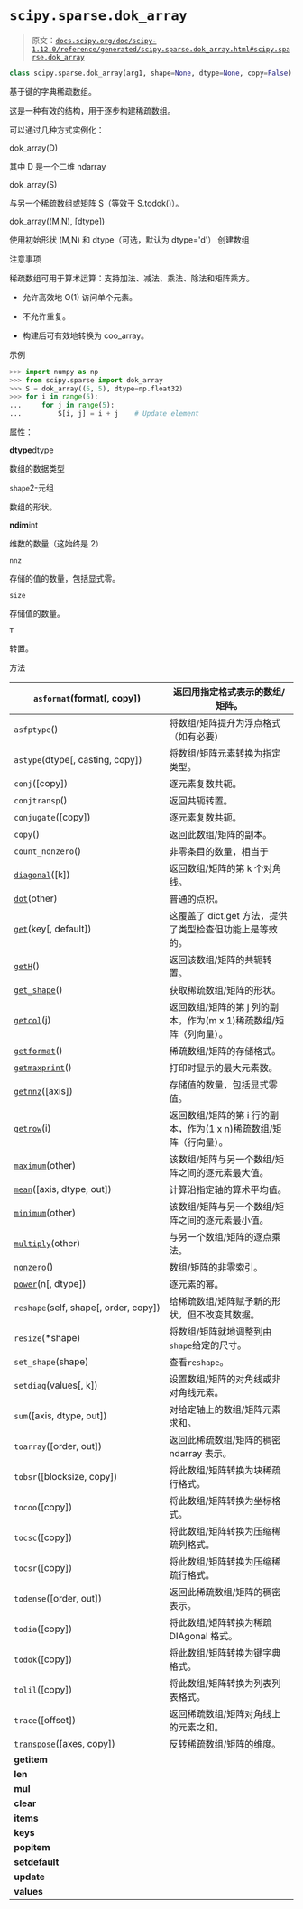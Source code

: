 # `scipy.sparse.dok_array`

> 原文：[`docs.scipy.org/doc/scipy-1.12.0/reference/generated/scipy.sparse.dok_array.html#scipy.sparse.dok_array`](https://docs.scipy.org/doc/scipy-1.12.0/reference/generated/scipy.sparse.dok_array.html#scipy.sparse.dok_array)

```py
class scipy.sparse.dok_array(arg1, shape=None, dtype=None, copy=False)
```

基于键的字典稀疏数组。

这是一种有效的结构，用于逐步构建稀疏数组。

可以通过几种方式实例化：

dok_array(D)

其中 D 是一个二维 ndarray

dok_array(S)

与另一个稀疏数组或矩阵 S（等效于 S.todok()）。

dok_array((M,N), [dtype])

使用初始形状 (M,N) 和 dtype（可选，默认为 dtype='d'） 创建数组

注意事项

稀疏数组可用于算术运算：支持加法、减法、乘法、除法和矩阵乘方。

+   允许高效地 O(1) 访问单个元素。

+   不允许重复。

+   构建后可有效地转换为 coo_array。

示例

```py
>>> import numpy as np
>>> from scipy.sparse import dok_array
>>> S = dok_array((5, 5), dtype=np.float32)
>>> for i in range(5):
...     for j in range(5):
...         S[i, j] = i + j    # Update element 
```

属性：

**dtype**dtype

数组的数据类型

`shape`2-元组

数组的形状。

**ndim**int

维数的数量（这始终是 2）

`nnz`

存储的值的数量，包括显式零。

`size`

存储值的数量。

`T`

转置。

方法

| `asformat`(format[, copy]) | 返回用指定格式表示的数组/矩阵。 |
| --- | --- |
| `asfptype`() | 将数组/矩阵提升为浮点格式（如有必要） |
| `astype`(dtype[, casting, copy]) | 将数组/矩阵元素转换为指定类型。 |
| `conj`([copy]) | 逐元素复数共轭。 |
| `conjtransp`() | 返回共轭转置。 |
| `conjugate`([copy]) | 逐元素复数共轭。 |
| `copy`() | 返回此数组/矩阵的副本。 |
| `count_nonzero`() | 非零条目的数量，相当于 |
| [`diagonal`](https://docs.scipy.org/doc/scipy/reference/generated/scipy.sparse.dok_matrix.diagonal.html#scipy.sparse.dok_matrix.diagonal")([k]) | 返回数组/矩阵的第 k 个对角线。 |
| [`dot`](https://docs.scipy.org/doc/scipy/reference/generated/scipy.sparse.dok_matrix.dot.html#scipy.sparse.dok_matrix.dot "scipy.sparse.dok_matrix.dot")(other) | 普通的点积。 |
| [`get`](https://docs.scipy.org/doc/scipy/reference/generated/scipy.sparse.dok_matrix.get.html#scipy.sparse.dok_matrix.get "scipy.sparse.dok_matrix.get")(key[, default]) | 这覆盖了 dict.get 方法，提供了类型检查但功能上是等效的。 |
| [`getH`](https://docs.scipy.org/doc/scipy/reference/generated/scipy.sparse.dok_matrix.getH.html#scipy.sparse.dok_matrix.getH "scipy.sparse.dok_matrix.getH")() | 返回该数组/矩阵的共轭转置。 |
| [`get_shape`](https://docs.scipy.org/doc/scipy/reference/generated/scipy.sparse.dok_matrix.get_shape.html#scipy.sparse.dok_matrix.get_shape "scipy.sparse.dok_matrix.get_shape")() | 获取稀疏数组/矩阵的形状。 |
| [`getcol`](https://docs.scipy.org/doc/scipy/reference/generated/scipy.sparse.dok_matrix.getcol.html#scipy.sparse.dok_matrix.getcol "scipy.sparse.dok_matrix.getcol")(j) | 返回数组/矩阵的第 j 列的副本，作为(m x 1)稀疏数组/矩阵（列向量）。 |
| [`getformat`](https://docs.scipy.org/doc/scipy/reference/generated/scipy.sparse.dok_matrix.getformat.html#scipy.sparse.dok_matrix.getformat "scipy.sparse.dok_matrix.getformat")() | 稀疏数组/矩阵的存储格式。 |
| [`getmaxprint`](https://docs.scipy.org/doc/scipy/reference/generated/scipy.sparse.dok_matrix.getmaxprint.html#scipy.sparse.dok_matrix.getmaxprint "scipy.sparse.dok_matrix.getmaxprint")() | 打印时显示的最大元素数。 |
| [`getnnz`](https://docs.scipy.org/doc/scipy/reference/generated/scipy.sparse.dok_matrix.getnnz.html#scipy.sparse.dok_matrix.getnnz "scipy.sparse.dok_matrix.getnnz")([axis]) | 存储值的数量，包括显式零值。 |
| [`getrow`](https://docs.scipy.org/doc/scipy/reference/generated/scipy.sparse.dok_matrix.getrow.html#scipy.sparse.dok_matrix.getrow "scipy.sparse.dok_matrix.getrow")(i) | 返回数组/矩阵的第 i 行的副本，作为(1 x n)稀疏数组/矩阵（行向量）。 |
| [`maximum`](https://docs.scipy.org/doc/scipy/reference/generated/scipy.sparse.dok_matrix.maximum.html#scipy.sparse.dok_matrix.maximum "scipy.sparse.dok_matrix.maximum")(other) | 该数组/矩阵与另一个数组/矩阵之间的逐元素最大值。 |
| [`mean`](https://docs.scipy.org/doc/scipy/reference/generated/scipy.sparse.dok_matrix.mean.html#scipy.sparse.dok_matrix.mean "scipy.sparse.dok_matrix.mean")([axis, dtype, out]) | 计算沿指定轴的算术平均值。 |
| [`minimum`](https://docs.scipy.org/doc/scipy/reference/generated/scipy.sparse.dok_matrix.minimum.html#scipy.sparse.dok_matrix.minimum "scipy.sparse.dok_matrix.minimum")(other) | 该数组/矩阵与另一个数组/矩阵之间的逐元素最小值。 |
| [`multiply`](https://docs.scipy.org/doc/scipy/reference/generated/scipy.sparse.dok_matrix.multiply.html#scipy.sparse.dok_matrix.multiply "scipy.sparse.dok_matrix.multiply")(other) | 与另一个数组/矩阵的逐点乘法。 |
| [`nonzero`](https://docs.scipy.org/doc/scipy/reference/generated/scipy.sparse.dok_matrix.nonzero.html#scipy.sparse.dok_matrix.nonzero "scipy.sparse.dok_matrix.nonzero")() | 数组/矩阵的非零索引。 |
| [`power`](https://docs.scipy.org/doc/scipy/reference/generated/scipy.sparse.dok_matrix.power.html#scipy.sparse.dok_matrix.power "scipy.sparse.dok_matrix.power")(n[, dtype]) | 逐元素的幂。 |
| `reshape`(self, shape[, order, copy]) | 给稀疏数组/矩阵赋予新的形状，但不改变其数据。 |
| `resize`(*shape) | 将数组/矩阵就地调整到由`shape`给定的尺寸。 |
| `set_shape`(shape) | 查看`reshape`。 |
| `setdiag`(values[, k]) | 设置数组/矩阵的对角线或非对角线元素。 |
| `sum`([axis, dtype, out]) | 对给定轴上的数组/矩阵元素求和。 |
| `toarray`([order, out]) | 返回此稀疏数组/矩阵的稠密 ndarray 表示。 |
| `tobsr`([blocksize, copy]) | 将此数组/矩阵转换为块稀疏行格式。 |
| `tocoo`([copy]) | 将此数组/矩阵转换为坐标格式。 |
| `tocsc`([copy]) | 将此数组/矩阵转换为压缩稀疏列格式。 |
| `tocsr`([copy]) | 将此数组/矩阵转换为压缩稀疏行格式。 |
| `todense`([order, out]) | 返回此稀疏数组/矩阵的稠密表示。 |
| `todia`([copy]) | 将此数组/矩阵转换为稀疏 DIAgonal 格式。 |
| `todok`([copy]) | 将此数组/矩阵转换为键字典格式。 |
| `tolil`([copy]) | 将此数组/矩阵转换为列表列表格式。 |
| `trace`([offset]) | 返回稀疏数组/矩阵对角线上的元素之和。 |
| [`transpose`](https://docs.scipy.org/doc/scipy/reference/generated/scipy.sparse.dok_matrix.transpose.html#scipy.sparse.dok_matrix.transpose "scipy.sparse.dok_array.transpose")([axes, copy]) | 反转稀疏数组/矩阵的维度。 |
| **__getitem__** |  |
| **__len__** |  |
| **__mul__** |  |
| **clear** |  |
| **items** |  |
| **keys** |  |
| **popitem** |  |
| **setdefault** |  |
| **update** |  |
| **values** |  |
